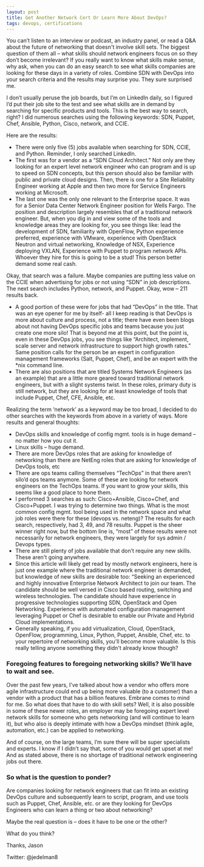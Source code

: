 ```yaml
---
layout: post
title: Get Another Network Cert Or Learn More About DevOps? 
tags: devops, certifications
---
```


You can’t listen to an interview or podcast, an industry panel, or read a Q&A about the future of networking that doesn't involve skill sets.  The biggest question of them all – what skills should network engineers focus on so they don’t become irrelevant? If you really want to know what skills make sense, why ask, when you can do an easy search to see what skills companies are looking for these days in a variety of roles.  Combine SDN with DevOps into your search criteria and the results may surprise you.  They sure surprised me.

I don’t usually peruse the job boards, but I’m on LinkedIn daily, so I figured I’d put their job site to the test and see what skills are in demand by searching for specific products and tools.  This is the best way to search, right?  I did numerous searches using the following keywords: SDN, Puppet, Chef, Ansible, Python, Cisco, network, and CCIE.

Here are the results:

* There were only five (5) jobs available when searching for SDN, CCIE, and Python.  Reminder, I only searched LinkedIn.
* The first was for a vendor as a “SDN Cloud Architect.”  Not only are they looking for an expert level network engineer who can program and is up to speed on SDN concepts, but this person should also be familiar with public and private cloud designs.  Then, there is one for a Site Reliability Engineer working at Apple and then two more for Service Engineers working at Microsoft.
* The last one was the only one relevant to the Enterprise space.  It was for a Senior Data Center Network Engineer position for Wells Fargo.  The position and description largely resembles that of a traditional network engineer.  But, when you dig in and view some of the tools and knowledge areas they are looking for, you see things like:  lead the development of SDN, familiarity with OpenFlow, Python experience preferred, experience with VMware, experience with OpenStack Neutron and virtual networking, Knowledge of NSX, Experience deploying VXLAN, Experience with Puppet to program network APIs.  Whoever they hire for this is going to be a stud! This person better demand some real cash.

Okay, that search was a failure.  Maybe companies are putting less value on the CCIE when advertising for jobs or not using “SDN” in job descriptions.  The next search includes Python, network, and Puppet.  Okay, wow – 211 results back.  

* A good portion of these were for jobs that had “DevOps” in the title.  That was an eye opener for me by itself- all I keep reading is that DevOps is more about culture and process, not a title; there have even been blogs about not having DevOps specific jobs and teams because you just create one more silo!  That is beyond me at this point, but the point is, even in these DevOps jobs, you see things like “Architect, implement, scale server and network infrastructure to support high growth rates.”  Same position calls for the person be an expert in configuration management frameworks (Salt, Puppet, Chef), and be an expert with the *nix command line.
* There are also positions that are titled Systems Network Engineers (as an example) that are a little more geared toward traditional network engineers, but with a slight systems twist.   In these roles, primary duty is still network, but they are looking for at least knowledge of tools that include Puppet, Chef, CFE, Ansible, etc.

Realizing the term ‘network’ as a keyword may be too broad, I decided to do other searches with the keywords from above in a variety of ways.  More results and general thoughts:

* DevOps skills and knowledge of config mgmt. tools is in huge demand – no matter how you cut it.  
* Linux skills – huge demand.
* There are more DevOps roles that are asking for knowledge of networking than there are NetEng roles that are asking for knowledge of DevOps tools, etc
* There are ops teams calling themselves “TechOps” in that there aren’t silo’d ops teams anymore.  Some of these are looking for network engineers on the TechOps teams. If you want to grow your skills, this seems like a good place to hone them.
* I performed 3 searches as such: Cisco+Ansible, Cisco+Chef, and Cisco+Puppet. I was trying to determine two things.  What is the most common config mgmt. tool being used in the network space and what job roles were there for these (devops vs. neteng)?  The results for each search, respectively, had 3, 49, and 78 results.  Puppet is the sheer winner right now, but the bottom line is, “most” of these results were not necessarily for network engineers, they were largely for sys admin / Devops types.
* There are still plenty of jobs available that don’t require any new skills.  These aren't going anywhere.
* Since this article will likely get read by mostly network engineers, here is just one example where the traditional network engineer is demanded, but knowledge of new skills are desirable too:  “Seeking an experienced and highly innovative Enterprise Network Architect to join our team.  The candidate should be well versed in Cisco based routing, switching and wireless technologies.  The candidate should have experience in progressive technologies supporting SDN, OpenStack and Open Networking.  Experience with automated configuration management leveraging Puppet or Chef is desirable to enable our Private and Hybrid Cloud implementations.
* Generally speaking, if you add virtualization, Cloud, OpenStack, OpenFlow, programming, Linux, Python, Puppet, Ansible, Chef, etc. to your repertoire of networking skills, you'll become more valuable. Is this really telling anyone something they didn't already know though?

### Foregoing features to foregoing networking skills?  We'll have to wait and see.

Over the past few years, I’ve talked about how a vendor who offers more agile infrastructure could end up being more valuable (to a customer) than a vendor with a product that has a billion features.  Embrane comes to mind for me.  So what does that have to do with skill sets?  Well, it is also possible in some of these newer roles, an employer may be foregoing expert level network skills for someone who gets networking (and will continue to learn it), but who also is deeply intimate with how a DevOps mindset (think agile, automation, etc.) can be applied to networking.

And of course, on the large teams, I’m sure there will be super specialists and experts.  I know if I didn’t say that, some of you would get upset at me!  And as stated above, there is no shortage of traditional network engineering jobs out there.

### So what is the question to ponder?

Are companies looking for network engineers that can fit into an existing DevOps culture and subsequently learn to script, program, and use tools such as Puppet, Chef, Ansible, etc. or are they looking for DevOps Engineers who can learn a thing or two about networking?

Maybe the real question is – does it have to be one or the other?

What do you think?

Thanks,
Jason

Twitter: @jedelman8


